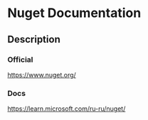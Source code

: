 # Nuget Documentation

## Description


### Official
https://www.nuget.org/

### Docs
https://learn.microsoft.com/ru-ru/nuget/